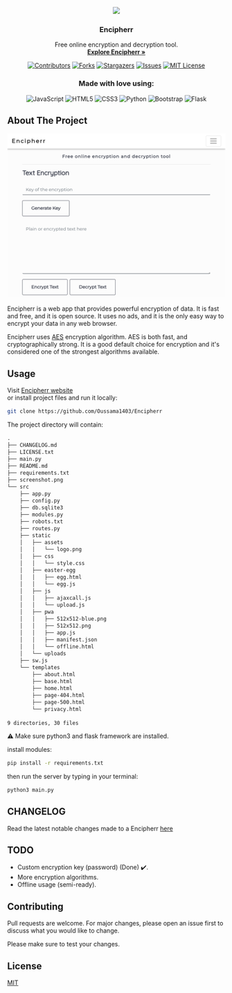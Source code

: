 <p align="center">
  <a href="https://encipherr.pythonanywhere.com/">
    <img src="https://github.com/Oussama1403/Encipherr/blob/main/src/static/pwa/512x512-blue.png" width="100">
  </a>
  <h3 align="center">Encipherr</h3>

 
  <p align="center">
    Free online encryption and decryption tool.
    <br>
    <a href="https://encipherr.pythonanywhere.com/"><strong> Explore Encipherr »</strong></a>
  </p>
</p>

<!-- PROJECT SHIELDS -->
<!--
*** I'm using markdown "reference style" links for readability.
*** Reference links are enclosed in brackets [ ] instead of parentheses ( ).
*** See the bottom of this document for the declaration of the reference variables
*** for contributors-url, forks-url, etc. This is an optional, concise syntax you may use.
*** https://www.markdownguide.org/basic-syntax/#reference-style-links
-->
<div align="center">

[contributors-shield]: https://img.shields.io/github/contributors/Oussama1403/Encipherr.svg?style=for-the-badge
[contributors-url]: https://github.com/Oussama1403/Encipherr/graphs/contributors
[forks-shield]: https://img.shields.io/github/forks/Oussama1403/Encipherr.svg?style=for-the-badge
[forks-url]: https://github.com/Oussama1403/Encipherr/network/members
[stars-shield]: https://img.shields.io/github/stars/Oussama1403/Encipherr.svg?style=for-the-badge
[stars-url]: https://github.com/Oussama1403/Encipherr/stargazers
[issues-shield]: https://img.shields.io/github/issues/Oussama1403/Encipherr.svg?style=for-the-badge
[issues-url]: https://github.com/Oussama1403/Encipherr/issues
[license-shield]: https://img.shields.io/github/license/Oussama1403/Encipherr.svg?style=for-the-badge
[license-url]: https://github.com/Oussama1403/Encipherr/blob/main/LICENSE.txt

[![Contributors][contributors-shield]][contributors-url]
[![Forks][forks-shield]][forks-url]
[![Stargazers][stars-shield]][stars-url]
[![Issues][issues-shield]][issues-url]
[![MIT License][license-shield]][license-url]


### Made with love using:
![JavaScript](https://img.shields.io/badge/javascript-%23323330.svg?style=for-the-badge&logo=javascript&logoColor=%23F7DF1E) ![HTML5](https://img.shields.io/badge/html5-%23E34F26.svg?style=for-the-badge&logo=html5&logoColor=white) ![CSS3](https://img.shields.io/badge/css3-%231572B6.svg?style=for-the-badge&logo=css3&logoColor=white) ![Python](https://img.shields.io/badge/python-%2314354C.svg?style=for-the-badge&logo=python&logoColor=white) ![Bootstrap](https://img.shields.io/badge/bootstrap-%23563D7C.svg?style=for-the-badge&logo=bootstrap&logoColor=white) ![Flask](https://img.shields.io/badge/flask-%23000.svg?style=for-the-badge&logo=flask&logoColor=white)

</div>

## About The Project

[![screenshot](screenshot.png)](https://encipherr.pythonanywhere.com/)


Encipherr is a web app that provides powerful encryption of data. It is fast and free, and it is open source. It uses no ads, and it is the only easy way to encrypt your data in any web browser.

Encipherr uses <a href="https://fr.wikipedia.org/wiki/Advanced_Encryption_Standard" target="_blank">AES</a> encryption algorithm. 
AES is both fast, and cryptographically strong. It is a good default choice for encryption and it's considered one of the strongest algorithms available.  

## Usage
Visit <a href="https://Encipherr.pythonanywhere.com/" target="_blank">Encipherr website</a> \
or install project files and run it locally:

```bash
git clone https://github.com/Oussama1403/Encipherr

```
The project directory will contain:

```
.
├── CHANGELOG.md
├── LICENSE.txt
├── main.py
├── README.md
├── requirements.txt
├── screenshot.png
└── src
    ├── app.py
    ├── config.py
    ├── db.sqlite3
    ├── modules.py
    ├── robots.txt
    ├── routes.py
    ├── static
    │   ├── assets
    │   │   └── logo.png
    │   ├── css
    │   │   └── style.css
    │   ├── easter-egg
    │   │   ├── egg.html
    │   │   └── egg.js
    │   ├── js
    │   │   ├── ajaxcall.js
    │   │   └── upload.js
    │   ├── pwa
    │   │   ├── 512x512-blue.png
    │   │   ├── 512x512.png
    │   │   ├── app.js
    │   │   ├── manifest.json
    │   │   └── offline.html
    │   └── uploads
    ├── sw.js
    └── templates
        ├── about.html
        ├── base.html
        ├── home.html
        ├── page-404.html
        ├── page-500.html
        └── privacy.html

9 directories, 30 files

```

:warning: Make sure python3 and flask framework are installed.

install modules:
```bash
pip install -r requirements.txt
```
then run the server by typing in your terminal:

```python
python3 main.py
```
## CHANGELOG
Read the latest notable changes made to a Encipherr [here](CHANGELOG.md)

## TODO
- Custom encryption key (password) (Done) :heavy_check_mark:.
- More encryption algorithms.
- Offline usage (semi-ready).
## Contributing
Pull requests are welcome. For major changes, please open an issue first to discuss what you would like to change.

Please make sure to test your changes.

## License
[MIT](https://choosealicense.com/licenses/mit/)

